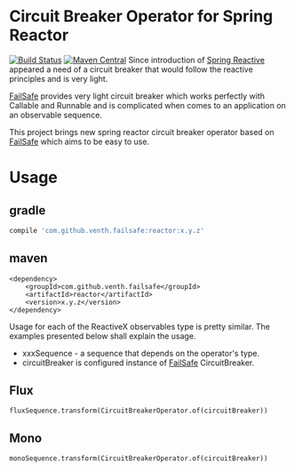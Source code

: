 # Circuit Breaker Operator for Spring Reactor
[![Build Status](https://travis-ci.org/venth/failsafe-reactor.svg?branch=master)](https://travis-ci.org/venth/failsafe-reactor)
[![Maven Central](https://img.shields.io/maven-central/v/com.github.venth.failsafe/reactor.svg?style=plastic)]()
Since introduction of [Spring Reactive](https://docs.spring.io/spring/docs/5.0.x/spring-framework-reference/web-reactive.html#spring-webflux)
appeared a need of a circuit breaker that would follow the reactive principles and is very light. 

[FailSafe](https://github.com/jhalterman/failsafe) provides very light circuit breaker which works perfectly with
Callable and Runnable and is complicated when comes to an application on an observable sequence.

This project brings new spring reactor circuit breaker operator based on [FailSafe](https://github.com/jhalterman/failsafe)
which aims to be easy to use. 

# Usage

## gradle

```gradle
compile 'com.github.venth.failsafe:reactor:x.y.z'
```

## maven

```maven
<dependency>
    <groupId>com.github.venth.failsafe</groupId>
    <artifactId>reactor</artifactId>
    <version>x.y.z</version>
</dependency>
```

Usage for each of the ReactiveX observables type is pretty similar. The examples presented below
shall explain the usage.

* xxxSequence - a sequence that depends on the operator's type.
* circuitBreaker is configured instance of [FailSafe](https://github.com/jhalterman/failsafe) CircuitBreaker.

## Flux

```
fluxSequence.transform(CircuitBreakerOperator.of(circuitBreaker))
```

## Mono

```
monoSequence.transform(CircuitBreakerOperator.of(circuitBreaker))
```
